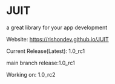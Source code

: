 # JUIT
a great library for your app development

Website: https://rishondev.github.io/JUIT

Current Release(Latest): 1.0_rc1

main branch release:1.0_rc1

Working on: 1.0_rc2

